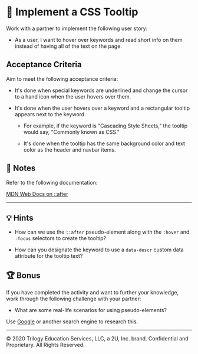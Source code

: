 # 📖 Implement a CSS Tooltip

Work with a partner to implement the following user story:

* As a user, I want to hover over keywords and read short info on them instead of having all of the text on the page.

## Acceptance Criteria

Aim to meet the following acceptance criteria:

* It's done when special keywords are underlined and change the cursor to a hand icon when the user hovers over them.

* It's done when the user hovers over a keyword and a rectangular tooltip appears next to the keyword.

  * For example, if the keyword is "Cascading Style Sheets," the tooltip would say, "Commonly known as CSS."

  * It's done when the tooltip has the same background color and text color as the header and navbar items.

## 📝 Notes

Refer to the following documentation: 

[MDN Web Docs on ::after](https://developer.mozilla.org/en-US/docs/Web/CSS/::after)

---

## 💡 Hints

* How can we use the `::after` pseudo-element along with the `:hover` and `:focus` selectors to create the tooltip?

* How can you designate the keyword to use a `data-descr` custom data attribute for the tooltip text?

## 🏆 Bonus

If you have completed the activity and want to further your knowledge, work through the following challenge with your partner:

* What are some real-life scenarios for using pseudo-elements?

Use [Google](https://www.google.com) or another search engine to research this.

---
© 2020 Trilogy Education Services, LLC, a 2U, Inc. brand. Confidential and Proprietary. All Rights Reserved.